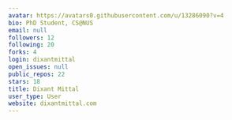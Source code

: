 ```yaml
---
avatar: https://avatars0.githubusercontent.com/u/13286090?v=4
bio: PhD Student, CS@NUS
email: null
followers: 12
following: 20
forks: 4
login: dixantmittal
open_issues: null
public_repos: 22
stars: 18
title: Dixant Mittal
user_type: User
website: dixantmittal.com
---
```

